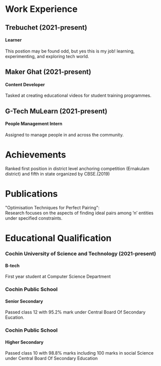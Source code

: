 

# Work Experience
<div>
<h2>Trebuchet (2021-present)</h2>
<h4 >Learner</h4>
This postion may be found odd, but yes this is my job! learning, experimenting, and exploring tech world.
</div>
<div>
<h2>Maker Ghat (2021-present)</h2>
<h4 >Content Developer</h4>
Tasked at creating educational videos for student training programmes.
</div>
<div>
<h2>G-Tech MuLearn (2021-present)</h2>
<h4 >People Management Intern</h4>
Assigned to manage people in and across the community.  
</div>


 <h1>Achievements</h1>

Ranked first position in district level anchoring competition (Ernakulam district) and fifth in state organized by CBSE.(2019)

<h1>Publications</h1>

"Optimisation Techniques for Perfect Pairing":<br>
	Research focuses on the aspects of finding ideal pairs among ’n’ entities under specified constraints.


<h1>Educational Qualification</h1>
<h3>Cochin University of Science and Technology (2021-present)</h3>
<h4>B-tech</h4>
First year student at Computer Science Department
<h3>Cochin Public School</h3>
<h4>Senior Secondary</h4>
Passed class 12 with 95.2% mark under Central Board Of Secondary Eucation.
<h3>Cochin Public School</h3>
<h4>Higher Secondary</h4>
Passed class 10 with 98.8% marks including 100 marks in social
 Science under Central Board Of Secondary Education


